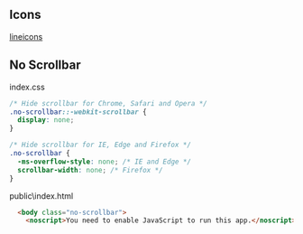 ## Icons

[lineicons](https://lineicons.com/)

## No Scrollbar

index.css

```css
/* Hide scrollbar for Chrome, Safari and Opera */
.no-scrollbar::-webkit-scrollbar {
  display: none;
}

/* Hide scrollbar for IE, Edge and Firefox */
.no-scrollbar {
  -ms-overflow-style: none; /* IE and Edge */
  scrollbar-width: none; /* Firefox */
}
```

public\index.html

```html
  <body class="no-scrollbar">
    <noscript>You need to enable JavaScript to run this app.</noscript>
```


